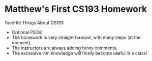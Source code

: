 # Matthew's First CS193 Homework

Favorite Things About CS193
- Optional PSOs!
- The homework is very straight forward, with many steps (at the moment).
- The instructors are always adding funny comments.
- The excessive vim knowledge will finally become useful in a class!
